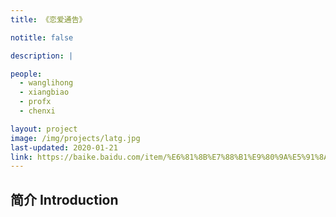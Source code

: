 ```yaml
---
title: 《恋爱通告》

notitle: false

description: |

people:
  - wanglihong
  - xiangbiao
  - profx
  - chenxi

layout: project
image: /img/projects/latg.jpg
last-updated: 2020-01-21
link: https://baike.baidu.com/item/%E6%81%8B%E7%88%B1%E9%80%9A%E5%91%8A/9455593?fromModule=lemma_inlink
---
```


## 简介 Introduction




